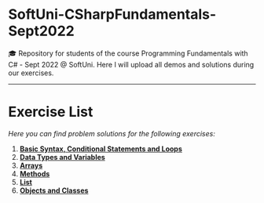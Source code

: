 # SoftUni-CSharpFundamentals-Sept2022
🎓 Repository for students of the course Programming Fundamentals with C# - Sept 2022 @ SoftUni. Here I will upload all demos and solutions during our exercises.
***
# Exercise List
*Here you can find problem solutions for the following exercises:*
1. [**Basic Syntax, Conditional Statements and Loops**](https://github.com/KrIsKa7a/SoftUni-CSharpFundamentals-Sept2022/tree/main/E01.%20Basic%20Syntax%2C%20Conditional%20Statements%20and%20Loops)
2. [**Data Types and Variables**](https://github.com/KrIsKa7a/SoftUni-CSharpFundamentals-Sept2022/tree/main/E02.%20Data%20Types%20and%20Variables)
3. [**Arrays**](https://github.com/KrIsKa7a/SoftUni-CSharpFundamentals-Sept2022/tree/main/E03.%20Arrays)
4. [**Methods**](https://github.com/KrIsKa7a/SoftUni-CSharpFundamentals-Sept2022/tree/main/E04.%20Methods)
5. [**List**](https://github.com/KrIsKa7a/SoftUni-CSharpFundamentals-Sept2022/tree/main/E05.%20List)
6. [**Objects and Classes**](https://github.com/KrIsKa7a/SoftUni-CSharpFundamentals-Sept2022/tree/main/E06.%20Objects%20and%20Classes)
